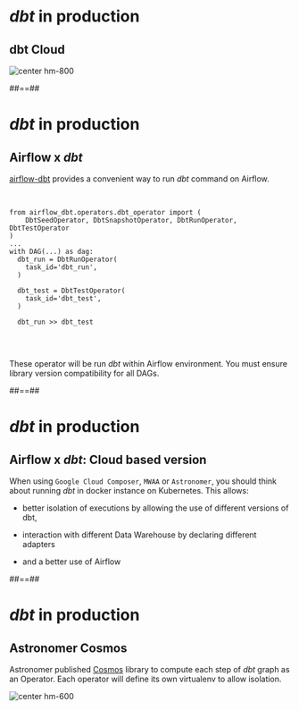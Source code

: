 <!-- .slide -->

# _dbt_ in production

## dbt Cloud

![center hm-800](./assets/images/docs/markdown/80-advanced/dbt-cloud.png)

##==##

# _dbt_ in production

## Airflow x _dbt_

[airflow-dbt](https://pypi.org/project/airflow-dbt/) provides a convenient way to run _dbt_ command on Airflow.

<br/>

```python[]
from airflow_dbt.operators.dbt_operator import (
    DbtSeedOperator, DbtSnapshotOperator, DbtRunOperator, DbtTestOperator
)
...
with DAG(...) as dag:
  dbt_run = DbtRunOperator(
    task_id='dbt_run',
  )
  
  dbt_test = DbtTestOperator(
    task_id='dbt_test',
  )
  
  dbt_run >> dbt_test
  
```

<br/>

These operator will be run _dbt_ within Airflow environment. You must ensure library version compatibility for all DAGs.

##==##

# _dbt_ in production

## Airflow x _dbt_: Cloud based version

When using `Google Cloud Composer`, `MWAA` or `Astronomer`, you should think about running _dbt_ in docker instance on
Kubernetes. This allows:

* better isolation of executions by allowing the use of different versions of dbt,

* interaction with different Data Warehouse by declaring different adapters

* and a better use of Airflow

##==##

# _dbt_ in production

## Astronomer Cosmos

Astronomer published [Cosmos](jaffle_shop_task_group) library to compute each step of _dbt_ graph as an Operator. Each
operator will define its own virtualenv to allow isolation.

![center hm-600](./assets/images/docs/markdown/80-advanced/jaffle_shop_task_group.png)
